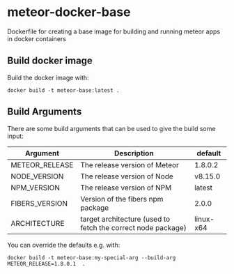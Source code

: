 # meteor-docker-base
Dockerfile for creating a base image for building and running meteor apps in docker containers

## Build docker image

Build the docker image with:

```
docker build -t meteor-base:latest .
```

## Build Arguments

There are some build arguments that can be used to give the build some input:

| Argument | Description | default |
|---|---|---|
| METEOR_RELEASE |  The release version of Meteor | 1.8.0.2 |
| NODE_VERSION |    The release version of Node   |   v8.15.0 |
| NPM_VERSION | The release version of NPM |    latest |
| FIBERS_VERSION | Version of the fibers npm package | 2.0.0 |
| ARCHITECTURE | target architecture (used to fetch the correct node package) | linux-x64 |

You can override the defaults e.g. with:

```
docker build -t meteor-base:my-special-arg --build-arg METEOR_RELEASE=1.8.0.1  .
```

